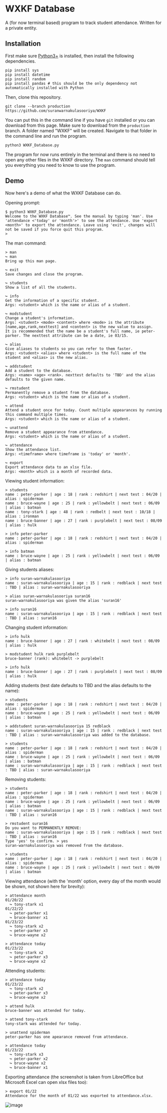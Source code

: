 # WXKF Database
A (for now terminal based) program to track student attendance. Written for a private entity.

## Installation ##
First make sure [Python3+](https://www.python.org/downloads/windows/) is installed, then install the following dependencies.
```
pip install sys
pip install datetime
pip install random
pip install pandas # this should be the only dependency not automatically installed with Python
```
Then, clone this repository.
```
git clone --branch production https://github.com/suranwarnakulasooriya/WXKF
```
You can put this in the command line if you have `git` installed or you can download from this page. Make sure to download from the `production` branch. A folder named "WXKF" will be created. Navigate to that folder in the command line and run the program.
```
python3 WXKF_Database.py
```
The program for now runs entirely in the terminal and there is no need to open any other files in the WXKF directory. The `man` command should tell you everything you need to know to use the program.

## Demo
Now here's a demo of what the WXKF Database can do.

Opening prompt:
```
$ python3 WXKF_Database.py
Welcome to the WXKF Database™. See the manual by typing 'man'. Use 'attendance <'today' or 'month'>' to see the attendance. Use 'export <month>' to export the attendance. Leave using 'exit', changes will not be saved if you force quit this program.
> 
```
The man command:
```
> man
↪ man
Bring up this man page.

↪ exit
Save changes and close the program.

↪ students
Show a list of all the students.

↪ info
Get the information of a specific student.
Args: <student> which is the name or alias of a student.

↪ modstudent
Change a student's information.
Args: <student> <mode> <content> where <mode> is the attribute [name,age,rank,nexttest] and <content> is the new value to assign.
It is recommended that the name be a student's full name, ie peter-parker. The nexttest attribute can be a date, ie 03/15.

↪ alias
Give aliases to students so you can refer to them faster.
Args: <student> <alias> where <student> is the full name of the student and <alias> is the new alias.

↪ addstudent
Add a student to the database.
Args: <name> <age> <rank>. nexttest defaults to 'TBD' and the alias defaults to the given name.

↪ rmstudent
Permanently remove a student from the database.
Args: <student> which is the name or alias of a student.

↪ attend
Attend a student once for today. Count multiple appearances by running this command multiple times.
Args: <student> which is the name or alias of a student.

↪ unattend
Remove a student appearance from attendance.
Args: <student> which is the name or alias of a student.

↪ attendance
Show the attendance list.
Args: <timeframe> where timeframe is 'today' or 'month'.

↪ export
Export attendance data to an xlsx file.
Args: <month> which is a month of recorded data.
```
Viewing student information:
```
> students
name : peter-parker | age : 18 | rank : redshirt | next test : 04/20 | alias : spiderman
name : bruce-wayne | age : 25 | rank : yellowbelt | next test : 06/09 | alias : batman
name : tony-stark | age : 48 | rank : redbelt | next test : 10/18 | alias : ironman
name : bruce-banner | age : 27 | rank : purplebelt | next test : 08/09 | alias : hulk

> info peter-parker
name : peter-parker | age : 18 | rank : redshirt | next test : 04/20 | alias : spiderman

> info batman
name : bruce-wayne | age : 25 | rank : yellowbelt | next test : 06/09 | alias : batman
```
Giving students aliases:
```
> info suran-warnakulasooriya
name : suran-warnakulasooriya | age : 15 | rank : redblack | next test : TBD | alias : suran-warnakulasooriya

> alias suran-warnakulasooriya suran16
suran-warnakulasooriya was given the alias 'suran16'

> info suran16
name : suran-warnakulasooriya | age : 15 | rank : redblack | next test : TBD | alias : suran16
```
Changing student information:
```
> info hulk
name : bruce-banner | age : 27 | rank : whitebelt | next test : 08/09 | alias : hulk

> modstudent hulk rank purplebelt
bruce-banner (rank): whitebelt -> purplebelt

> info hulk
name : bruce-banner | age : 27 | rank : purplebelt | next test : 08/09 | alias : hulk
```
Adding students (test date defaults to TBD and the alias defaults to the name):
```
> students
name : peter-parker | age : 18 | rank : redshirt | next test : 04/20 | alias : spiderman
name : bruce-wayne | age : 25 | rank : yellowbelt | next test : 06/09 | alias : batman

> addstudent suran-warnakulasooriya 15 redblack
name : suran-warnakulasooriya | age : 15 | rank : redblack | next test : TBD | alias : suran-warnakulasooriya was added to the database.

> students
name : peter-parker | age : 18 | rank : redshirt | next test : 04/20 | alias : spiderman
name : bruce-wayne | age : 25 | rank : yellowbelt | next test : 06/09 | alias : batman
name : suran-warnakulasooriya | age : 15 | rank : redblack | next test : TBD | alias : suran-warnakulasooriya
```
Removing students:
```
> students
name : peter-parker | age : 18 | rank : redshirt | next test : 04/20 | alias : spiderman
name : bruce-wayne | age : 25 | rank : yellowbelt | next test : 06/09 | alias : batman
name : suran-warnakulasooriya | age : 15 | rank : redblack | next test : TBD | alias : suran16

> rmstudent suran16
Do you want to PERMANENTLY REMOVE:
name : suran-warnakulasooriya | age : 15 | rank : redblack | next test : TBD | alias : suran16
Type 'yes' to confirm. > yes
suran-warnakulasooriya was removed from the database.

> students
name : peter-parker | age : 18 | rank : redshirt | next test : 04/20 | alias : spiderman
name : bruce-wayne | age : 25 | rank : yellowbelt | next test : 06/09 | alias : batman
```
Viewing attendance (with the 'month' option, every day of the month would be shown, not shown here for brevity):
```
> attendance month
01/20/22
  ↪ tony-stark x1
01/22/22
  ↪ peter-parker x1
  ↪ bruce-banner x1
01/23/22
  ↪ tony-stark x2
  ↪ peter-parker x3
  ↪ bruce-wayne x2

> attendance today
01/23/22
  ↪ tony-stark x2
  ↪ peter-parker x3
  ↪ bruce-wayne x2
```
Attending students:
```
> attendance today
01/23/22
  ↪ tony-stark x2
  ↪ peter-parker x3
  ↪ bruce-wayne x2

> attend hulk
bruce-banner was attended for today.

> attend tony-stark
tony-stark was attended for today.

> unattend spiderman
peter-parker has one apearance removed from attendance.

> attendance today
01/23/22
  ↪ tony-stark x3
  ↪ peter-parker x2
  ↪ bruce-wayne x2
  ↪ bruce-banner x1
```
Exporting attendance (the screenshot is taken from LibreOffice but Microsoft Excel can open xlsx files too):
```
> export 01/22
Attendance for the month of 01/22 was exported to attendance.xlsx.
```
![image](https://user-images.githubusercontent.com/68828123/150699446-21a4b1d3-de6c-4b90-911f-8543f1ca29a5.png)
